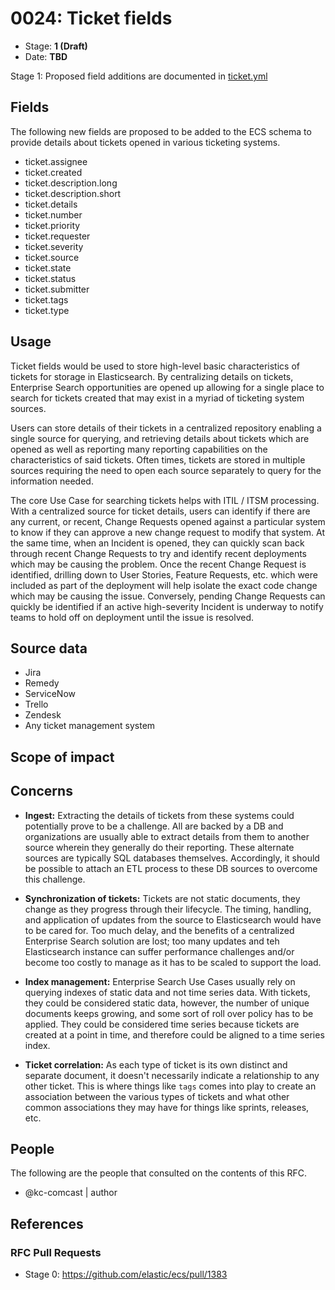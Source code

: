 # 0024: Ticket fields
<!-- Leave this ID at 0000. The ECS team will assign a unique, contiguous RFC number upon merging the initial stage of this RFC. -->


<!-- - Stage: **0 (strawperson)** --> <!-- Update to reflect target stage. See https://elastic.github.io/ecs/stages.html -->
<!-- - Date: **2021-05-11** --> <!-- The ECS team sets this date at merge time. This is the date of the latest stage advancement. -->

- Stage: **1 (Draft)** <!-- Update to reflect target stage. See https://elastic.github.io/ecs/stages.html -->
- Date: **TBD** <!-- The ECS team sets this date at merge time. This is the date of the latest stage advancement. -->

<!--
As you work on your RFC, use the "Stage N" comments to guide you in what you should focus on, for the stage you're targeting.
Feel free to remove these comments as you go along.
-->

<!--
Stage 0: Provide a high level summary of the premise of these changes. Briefly describe the nature, purpose, and impact of the changes. ~2-5 sentences.
-->
<!--
Stage 0: Provide a schema definition for fields related to tickets.  Tickets, include, but are not limited to, Change Requests,
Incidents, User Stories, Hardware/Software Requests, etc.  This enables storing information about tickets in Elasticsearch
in a common format enabling Elasticsearch to function as a backing DB for ticketing systems, it also enables storing ticket
meta-data for use in Enterprise Search, and it plays a role in security & observability with relating log and metric data to open
Event, Incident or Security Vulnerability tickets. [Sample schema](https://github.com/elastic/ecs/compare/master...kc-comcast:ticket-block)
-->
<!--
Stage 1: If the changes include field additions or modifications, please create a folder titled as the RFC number under rfcs/text/. This will be where proposed schema changes as standalone YAML files or extended example mappings and larger source documents will go as the RFC is iterated upon.
-->
Stage 1: Proposed field additions are documented in [ticket.yml](./0024/ticket.yml)

## Fields

<!--
Stage 1: Describe at a high level how this change affects fields. Include new or updated yml field definitions for all of the essential fields in this draft. While not exhaustive, the fields documented here should be comprehensive enough to deeply evaluate the technical considerations of this change. The goal here is to validate the technical details for all essential fields and to provide a basis for adding experimental field definitions to the schema. Use GitHub code blocks with yml syntax formatting, and add them to the corresponding RFC folder.
-->
The following new fields are proposed to be added to the ECS schema to provide details about tickets opened in various ticketing
systems.

- ticket.assignee
- ticket.created
- ticket.description.long
- ticket.description.short
- ticket.details
- ticket.number
- ticket.priority
- ticket.requester
- ticket.severity
- ticket.source
- ticket.state
- ticket.status
- ticket.submitter
- ticket.tags
- ticket.type

<!--
Stage 2: Add or update all remaining field definitions. The list should now be exhaustive. The goal here is to validate the technical details of all remaining fields and to provide a basis for releasing these field definitions as beta in the schema. Use GitHub code blocks with yml syntax formatting, and add them to the corresponding RFC folder.
-->

## Usage

<!--
Stage 1: Describe at a high-level how these field changes will be used in practice. Real world examples are encouraged. The goal here is to understand how people would leverage these fields to gain insights or solve problems. ~1-3 paragraphs.
-->
Ticket fields would be used to store high-level basic characteristics of tickets for storage in Elasticsearch.  By
centralizing details on tickets, Enterprise Search opportunities are opened up allowing for a single place to search for
tickets created that may exist in a myriad of ticketing system sources.

Users can store details of their tickets in a centralized repository enabling a single source for querying, and retrieving
details about tickets which are opened as well as reporting many reporting capabilities on the characteristics of said
tickets.  Often times, tickets are stored in multiple sources requiring the need to open each source separately to query
for the information needed.

The core Use Case for searching tickets helps with ITIL / ITSM processing.  With a centralized source for ticket details,
users can identify if there are any current, or recent, Change Requests opened against a particular system to know if they
can approve a new change request to modify that system.  At the same time, when an Incident is opened, they can quickly scan
back through recent Change Requests to try and identify recent deployments which may be causing the problem.  Once the recent
Change Request is identified, drilling down to User Stories, Feature Requests, etc. which were included as part of
the deployment will help isolate the exact code change which may be causing the issue.  Conversely, pending Change Requests
can quickly be identified if an active high-severity Incident is underway to notify teams to hold off on deployment until
the issue is resolved.

## Source data

<!--
Stage 1: Provide a high-level description of example sources of data. This does not yet need to be a concrete example of a source document, but instead can simply describe a potential source (e.g. nginx access log). This will ultimately be fleshed out to include literal source examples in a future stage. The goal here is to identify practical sources for these fields in the real world. ~1-3 sentences or unordered list.
-->

- Jira
- Remedy
- ServiceNow
- Trello
- Zendesk
- Any ticket management system

<!--
Stage 2: Included a real world example source document. Ideally this example comes from the source(s) identified in stage 1. If not, it should replace them. The goal here is to validate the utility of these field changes in the context of a real world example. Format with the source name as a ### header and the example document in a GitHub code block with json formatting, or if on the larger side, add them to the corresponding RFC folder.
-->

<!--
Stage 3: Add more real world example source documents so we have at least 2 total, but ideally 3. Format as described in stage 2.
-->

## Scope of impact

<!--
Stage 2: Identifies scope of impact of changes. Are breaking changes required? Should deprecation strategies be adopted? Will significant refactoring be involved? Break the impact down into:
 * Ingestion mechanisms (e.g. beats/logstash)
 * Usage mechanisms (e.g. Kibana applications, detections)
 * ECS project (e.g. docs, tooling)
The goal here is to research and understand the impact of these changes on users in the community and development teams across Elastic. 2-5 sentences each.
-->

## Concerns

<!--
Stage 1: Identify potential concerns, implementation challenges, or complexity. Spend some time on this. Play devil's advocate. Try to identify the sort of non-obvious challenges that tend to surface later. The goal here is to surface risks early, allow everyone the time to work through them, and ultimately document resolution for posterity's sake.
-->

- **Ingest:** Extracting the details of tickets from these systems could potentially prove to be a challenge.  All are backed by a DB
and organizations are usually able to extract details from them to another source wherein they generally do their reporting.
These alternate sources are typically SQL databases themselves.  Accordingly, it should be possible to attach an ETL process
to these DB sources to overcome this challenge.

- **Synchronization of tickets:**  Tickets are not static documents, they change as they progress through their lifecycle.  The timing,
handling, and application of updates from the source to Elasticsearch would have to be cared for.  Too much delay, and the
benefits of a centralized Enterprise Search solution are lost; too many updates and teh Elasticsearch instance can suffer performance
challenges and/or become too costly to manage as it has to be scaled to support the load.

- **Index management:** Enterprise Search Use Cases usually rely on querying indexes of static data and not time series data.
With tickets, they could be considered static data, however, the number of unique documents keeps growing, and some sort
of roll over policy has to be applied.  They could be considered time series because tickets are created at a point in time,
and therefore could be aligned to a time series index.

- **Ticket correlation:** As each type of ticket is its own distinct and separate document, it doesn't necessarily indicate a
relationship to any other ticket.  This is where things like `tags` comes into play to create an association between the
various types of tickets and what other common associations they may have for things like sprints, releases, etc.

<!--
Stage 2: Document new concerns or resolutions to previously listed concerns. It's not critical that all concerns have resolutions at this point, but it would be helpful if resolutions were taking shape for the most significant concerns.
-->

<!--
Stage 3: Document resolutions for all existing concerns. Any new concerns should be documented along with their resolution. The goal here is to eliminate risk of churn and instability by ensuring all concerns have been addressed.
-->

## People

The following are the people that consulted on the contents of this RFC.

* @kc-comcast | author

<!--
Who will be or has been consulted on the contents of this RFC? Identify authorship and sponsorship, and optionally identify the nature of involvement of others. Link to GitHub aliases where possible. This list will likely change or grow stage after stage.

e.g.:

* @Yasmina | author
* @Monique | sponsor
* @EunJung | subject matter expert
* @JaneDoe | grammar, spelling, prose
* @Mariana
-->


## References

<!-- Insert any links appropriate to this RFC in this section. -->

### RFC Pull Requests

<!-- An RFC should link to the PRs for each of it stage advancements. -->

* Stage 0: https://github.com/elastic/ecs/pull/1383

<!--
* Stage 1: https://github.com/elastic/ecs/pull/NNN
...
-->
